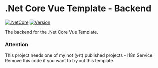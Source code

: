 # .Net Core Vue Template - Backend

[![.NetCore](https://img.shields.io/badge/Backend-.NetCore-purple.svg)](https://docs.microsoft.com/en-us/dotnet/fundamentals/)
[![Version](https://img.shields.io/badge/Version-20.10.04.0-blue.svg)](./)

The backend for the .Net Core Vue Template.

### Attention

This project needs one of my not (yet) published projects - I18n Service. Remove this code if you want to try out this template.
